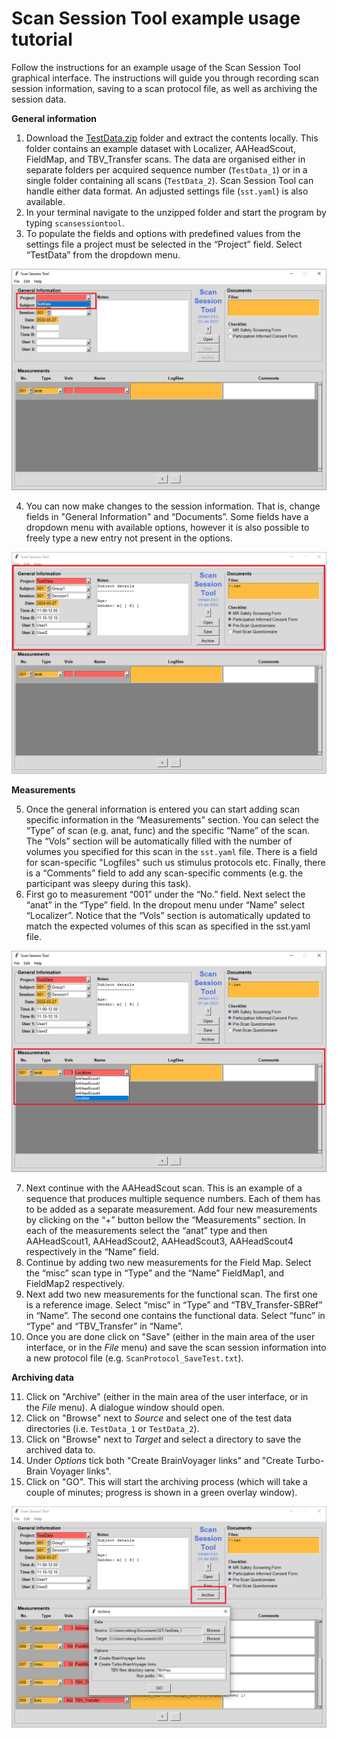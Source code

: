 # Scan Session Tool example usage tutorial
Follow the instructions for an example usage of the Scan Session Tool graphical interface. The instructions will guide you through recording scan session information, saving to a scan protocol file, as well as archiving the session data.

**General information**
1. Download the [TestData.zip](https://github.com/fladd/ScanSessionTool/raw/master/tests/TestData.zip) folder and extract the contents locally. This folder contains an example dataset with Localizer, AAHeadScout, FieldMap, and TBV_Transfer scans. The data are organised either in separate folders per acquired sequence number (`TestData_1`) or in a single folder containing all scans  (`TestData_2`). Scan Session Tool can handle either data format. An adjusted settings file (`sst.yaml`) is also available.  
2. In your terminal navigate to the unzipped folder and start the program by typing `scansessiontool`. 
3. To populate the fields and options with predefined values from the settings file a project must be selected in the “Project” field. Select “TestData” from the dropdown menu.

![](images/Project.png)

4. You can now make changes to the session information. That is, change fields in "General Information" and “Documents”. Some fields have a dropdown menu with available options, however it is also possible to freely type a new entry not present in the options.

![](images/Info.png)  

**Measurements**

5. Once the general information is entered you can start adding scan specific information in the “Measurements” section. You can select the “Type” of scan (e.g. anat, func) and the specific “Name” of the scan. The “Vols” section will be automatically filled with the number of volumes you specified for this scan in the `sst.yaml` file. There is a field for scan-specific "Logfiles" such us stimulus protocols etc. Finally, there is a “Comments”  field to add any scan-specific comments (e.g. the participant was sleepy during this task).
6. First go to measurement “001” under the “No.” field. Next select the “anat” in the “Type” field. In the dropout menu under “Name” select “Localizer”. Notice that the “Vols” section is automatically updated to match the expected volumes of this scan as specified in the sst.yaml file.

![](images/Name.png)

7. Next continue with the AAHeadScout scan. This is an example of a sequence that produces multiple sequence numbers. Each of them has to be added as a separate measurement. Add four new measurements by clicking on the “+” button bellow the “Measurements” section. In each of the measurements select the “anat” type and then AAHeadScout1, AAHeadScout2, AAHeadScout3, AAHeadScout4 respectively in the “Name” field.
8. Continue by adding two new measurements for the Field Map. Select the “misc” scan type in “Type” and the “Name” FieldMap1, and FieldMap2 respectively. 
9. Next add two new measurements for the functional scan. The first one is a reference image. Select “misc” in “Type” and “TBV_Transfer-SBRef” in “Name”.  The second one contains the functional data. Select “func” in “Type” and “TBV_Transfer” in “Name”.
10. Once you are done click on "Save" (either in the main area of the user interface, or in the *File* menu) and save the scan session information into a new protocol file (e.g. `ScanProtocol_SaveTest.txt`).

**Archiving data**

11. Click on "Archive" (either in the main area of the user interface, or in the *File* menu). A dialogue window should open.
12. Click on "Browse" next to *Source* and select one of the test data directories (i.e. `TestData_1` or `TestData_2`).
13. Click on "Browse" next to *Target* and select a directory to save the archived data to.
14. Under *Options* tick both "Create BrainVoyager links" and "Create Turbo-Brain Voyager links".
15. Click on "GO". This will start the archiving process (which will take a couple of minutes; progress is shown in a green overlay window).

![](images/Archive.png)
